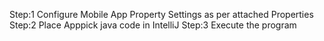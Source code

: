 Step:1 Configure Mobile App Property Settings as per attached Properties
Step:2 Place Apppick java code in IntelliJ
Step:3 Execute the program
